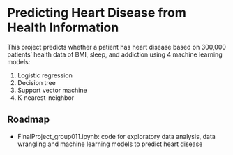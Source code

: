 # Predicting Heart Disease from Health Information

This project predicts whether a patient has heart disease based on 300,000 patients’ health data of BMI, sleep, and addiction using 4 machine learning models:
1. Logistic regression
2. Decision tree
3. Support vector machine
4. K-nearest-neighbor 

## Roadmap

- FinalProject_group011.ipynb: code for exploratory data analysis, data wrangling and machine learning models to predict heart disease
